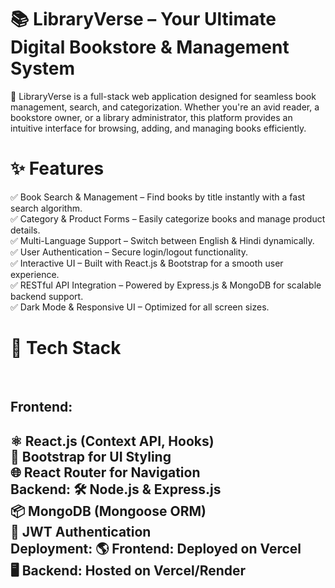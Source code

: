 # 📚 LibraryVerse – Your Ultimate Digital Bookstore & Management System
🚀 LibraryVerse is a full-stack web application designed for seamless book management, search, and categorization. Whether you're an avid reader, a bookstore owner, or a library administrator, this platform provides an intuitive interface for browsing, adding, and managing books efficiently.
# ✨ Features
✅ Book Search & Management – Find books by title instantly with a fast search algorithm.
<br/>
✅ Category & Product Forms – Easily categorize books and manage product details.
<br/>
✅ Multi-Language Support – Switch between English & Hindi dynamically.
<br/>
✅ User Authentication – Secure login/logout functionality.
<br/>
✅ Interactive UI – Built with React.js & Bootstrap for a smooth user experience.
<br/>
✅ RESTful API Integration – Powered by Express.js & MongoDB for scalable backend support.
<br/>
✅ Dark Mode & Responsive UI – Optimized for all screen sizes.
<br/>
# 📂 Tech Stack
<br/>
<h2>Frontend:<h2/>
⚛️ React.js (Context API, Hooks)
<br/>
🎨 Bootstrap for UI Styling
<br/>
🌐 React Router for Navigation
<br/>
Backend:
🛠️ Node.js & Express.js
<br/>
📦 MongoDB (Mongoose ORM)
<br/>
🔑 JWT Authentication
<br/>
Deployment:
🌎 Frontend: Deployed on Vercel
<br/>
🖥️ Backend: Hosted on Vercel/Render
